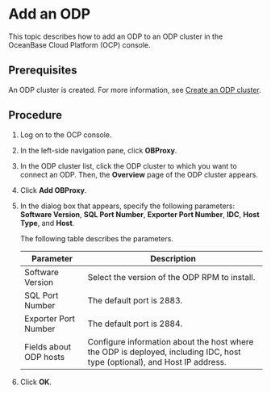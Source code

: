 # Add an ODP

This topic describes how to add an ODP to an ODP cluster in the OceanBase Cloud Platform (OCP) console.

## Prerequisites

An ODP cluster is created. For more information, see [Create an ODP cluster](../2.manage-obproxy-clusters/1.create-an-obproxy-cluster.md).

## Procedure

1. Log on to the OCP console.

2. In the left-side navigation pane, click **OBProxy**.

3. In the ODP cluster list, click the ODP cluster to which you want to connect an ODP. Then, the **Overview** page of the ODP cluster appears.

4. Click **Add OBProxy**.

   <!-- ![1](https://help-static-aliyun-doc.aliyuncs.com/assets/img/zh-CN/2426081461/p352396.png) -->

5. In the dialog box that appears, specify the following parameters: **Software Version**, **SQL Port Number**, **Exporter Port Number**, **IDC**, **Host Type**, and **Host**.

   <!-- ![1](https://help-static-aliyun-doc.aliyuncs.com/assets/img/zh-CN/6921780261/p273264.png) -->

   The following table describes the parameters.

   | Parameter | Description |
   |---------------|----------------------------------------------------|
   | Software Version | Select the version of the ODP RPM to install.  |
   | SQL Port Number | The default port is 2883.  |
   | Exporter Port Number | The default port is 2884.  |
   | Fields about ODP hosts | Configure information about the host where the ODP is deployed, including IDC, host type (optional), and Host IP address.  |

6. Click **OK**.
